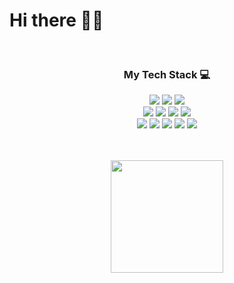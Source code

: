 <h1>Hi there 🤙🏻</h1>
<br>

<div align="center">
  <h3>My Tech Stack 💻</h3>
   <img src="https://img.shields.io/badge/HTML5-E34F26?style=Static&logo=HTML5&logoColor=white&logoWidth=10&logoheight=20">
  
   <img src="https://img.shields.io/badge/CSS3-1572B6?style=Static&logo=CSS3&logoColor=white">
   <img src="https://img.shields.io/badge/Sass-CC6699?style=Static&logo=Sass&logoColor=white">
   <br>
   <img src="https://img.shields.io/badge/JavaScript-F7DF1E?style=Static&logo=JavaScript&logoColor=black">
   <img src="https://img.shields.io/badge/Typescript-3178C6?style=Static&logo=Typescript&logoColor=white"/>
   <img src="https://img.shields.io/badge/React-61DAFB?style=Static&logo=React&logoColor=3776AB">
   <img src="https://img.shields.io/badge/Node.js-339933?style=Static&logo=Node.js&logoColor=white"/>
   <br>

   <img src="https://img.shields.io/badge/MongoDB-47A248?style=Static&logo=MongoDB&logoColor=white"/>
   <img src="https://img.shields.io/badge/mysql-4479A1?style=Static&logo=mysql&logoColor=white"/>
   <img src="https://img.shields.io/badge/Python-3776AB?style=Static&logo=Python&logoColor=white">
   <img src="https://img.shields.io/badge/PHP-777BB4?style=Static&logo=php&logoColor=white"/> 
   <img src="https://img.shields.io/badge/Git-F05032?style=Static&logo=Git&logoColor=white">
  <br>
  <br>
  <br>
  <p>
<!--   <img height="180em" src="https://github-readme-stats.vercel.app/api?username=constyejin&show_icons=true&include_all_commits=true&bg_color=30,e96443,904e95&title_color=fff&text_color=fff"> -->
  <img height="180em" src="https://github-readme-stats.vercel.app/api/top-langs/?username=constyejin&layout=compact&bg_color=30,e96443,904e95&title_color=fff&text_color=fff"> 
</p>
</div>
